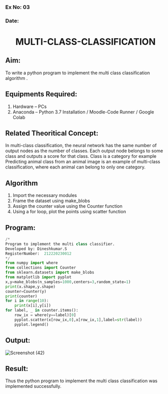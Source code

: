 ### Ex No: 03
### Date:
# <p align="center">MULTI-CLASS-CLASSIFICATION</p>
## Aim:
To write a python program to implement the multi class classification algorithm .

## Equipments Required:
1. Hardware – PCs
2. Anaconda – Python 3.7 Installation / Moodle-Code Runner / Google Colab

## Related Theoritical Concept:
In multi-class classification, the neural network has the same number of output nodes as the number of classes. Each output node belongs to some class and outputs a score for that class. Class is a category for example Predicting animal class from an animal image is an example of multi-class classification, where each animal can belong to only one category.

## Algorithm
1. Import the necessary modules
2. Frame the dataset using make_blobs
3. Assign the counter value using the Counter function
4. Using a for loop, plot the points using scatter function

## Program:
```python
/*
Program to implement the multi class classifier.
Developed by: Dineshkumar.S
RegisterNumber:  212220230012
*/
from numpy import where
from collections import Counter
from sklearn.datasets import make_blobs
from matplotlib import pyplot
x,y=make_blobs(n_samples=1000,centers=3,random_state=1)
print(x.shape,y.shape)
counter=Counter(y)
print(counter)
for i in range(10):
    print(x[i],y[i])
for label, _ in counter.items():
    row_ix = where(y==label)[0]
    pyplot.scatter(x[row_ix,0],x[row_ix,1],label=str(label))
    pyplot.legend()
```

## Output:
![Screenshot (42)](https://user-images.githubusercontent.com/75234807/165561249-53674d19-7039-4324-848f-8dba380d0632.png)


## Result:
Thus the python program to implement the multi class classification was implemented successfully.
